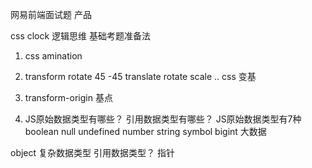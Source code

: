 网易前端面试题 产品 

css clock 逻辑思维 基础考题准备法

1. css amination
2. transform  rotate 45  -45 
  translate rotate  scale ..  css  变基
3. transform-origin  基点

1. JS原始数据类型有哪些？ 引用数据类型有哪些？
  JS原始数据类型有7种
  boolean
  null
  undefined
  number
  string 
  symbol
  bigint   大数据

  object 复杂数据类型 引用数据类型？ 指针
